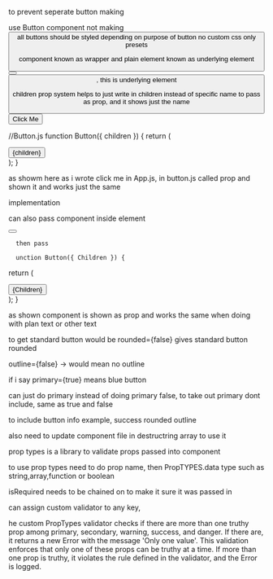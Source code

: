 to prevent seperate button making

use Button component
not making <button/>
all buttons should be styled depending on purpose of button
no custom css only presets

component known as wrapper and
plain element known as underlying element

<button><button/>, this is underlying element

children prop system helps to just write in children instead of specific name to pass as prop, and it shows just the name

<Button>Click Me</Button>

//Button.js
function Button({ children }) {
return (

<div>
<button>{children}</button>
</div>
);
}

as showm here as i wrote click me in App.js, in button.js called prop and shown it and works just the same

implementation

can also pass component inside element

<Button>
        <Icon />
      </Button>

      then pass

      unction Button({ Children }) {

return (

<div>
<button>{Children}</button>
</div>
);
}

as shown component is shown as prop and works the same when doing with plan text or other text

to get standard button would be
rounded={false} gives standard button
rounded

outline={false} -> would mean no outline

if i say primary={true} means blue button

can just do primary instead of doing primary false, to take out primary dont include, same as true and false

to include button info example, success rounded outline

also need to update component file in destructring array to use it

prop types is a library to validate props passed into component

to use prop types need to do
prop name, then PropTYPES.data type such as string,array,function or boolean

isRequired needs to be chained on to make it sure it was passed in

can assign custom validator to any key,

he custom PropTypes validator checks if there are more than one truthy prop among primary, secondary, warning, success, and danger. If there are, it returns a new Error with the message 'Only one value'. This validation enforces that only one of these props can be truthy at a time. If more than one prop is truthy, it violates the rule defined in the validator, and the Error is logged.

